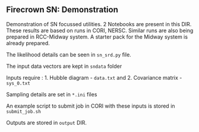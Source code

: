 ## Firecrown SN: Demonstration

Demonstration of SN focussed utilities. 2 Notebooks are present in this DIR. These results are based on runs in CORI, NERSC. Similar runs are also being prepared in RCC-Midway system. A starter pack for the Midway system is already prepared. 

The likelihood details can be seen in `sn_srd.py` file. 

The input data vectors are kept in `sndata` folder

Inputs require : 1. Hubble diagram - `data.txt` and 2. Covariance matrix - `sys_0.txt` 

Sampling details are set in `*.ini` files

An example script to submit job in CORI with these inputs is stored in `submit_job.sh`

Outputs are stored in `output` DIR. 
